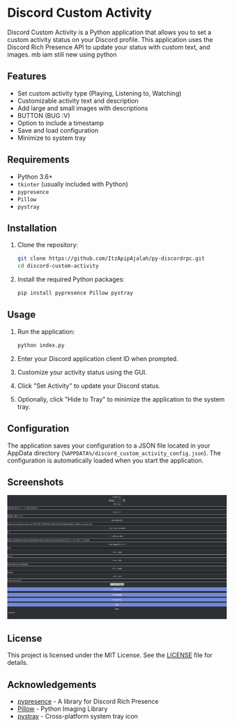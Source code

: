# Discord Custom Activity

Discord Custom Activity is a Python application that allows you to set a custom activity status on your Discord profile. This application uses the Discord Rich Presence API to update your status with custom text, and images. mb iam still new using python 

## Features

- Set custom activity type (Playing, Listening to, Watching)
- Customizable activity text and description
- Add large and small images with descriptions
- BUTTON (BUG :V)
- Option to include a timestamp
- Save and load configuration
- Minimize to system tray

## Requirements

- Python 3.6+
- `tkinter` (usually included with Python)
- `pypresence`
- `Pillow`
- `pystray`

## Installation

1. Clone the repository:
    ```sh
    git clone https://github.com/ItzApipAjalah/py-discordrpc.git
    cd discord-custom-activity
    ```

2. Install the required Python packages:
    ```sh
    pip install pypresence Pillow pystray
    ```

## Usage

1. Run the application:
    ```sh
    python index.py
    ```

2. Enter your Discord application client ID when prompted.

3. Customize your activity status using the GUI.

4. Click "Set Activity" to update your Discord status.

5. Optionally, click "Hide to Tray" to minimize the application to the system tray.

## Configuration

The application saves your configuration to a JSON file located in your AppData directory (`%APPDATA%/discord_custom_activity_config.json`). The configuration is automatically loaded when you start the application.

## Screenshots

![Main Window](https://raw.githubusercontent.com/ItzApipAjalah/nodejs-embedanimstream/refs/heads/main/main.png)

## License

This project is licensed under the MIT License. See the [LICENSE](LICENSE) file for details.

## Acknowledgements

- [pypresence](https://github.com/qwertyquerty/pypresence) - A library for Discord Rich Presence
- [Pillow](https://python-pillow.org/) - Python Imaging Library
- [pystray](https://github.com/moses-palmer/pystray) - Cross-platform system tray icon

